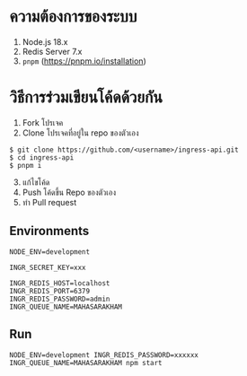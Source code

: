 # ความต้องการของระบบ
1. Node.js 18.x
2. Redis Server 7.x
3. `pnpm` (https://pnpm.io/installation)

# วิธีการร่วมเขียนโค้ดด้วยกัน

1. Fork โปรเจค
2. Clone โปรเจคที่อยู่ใน repo ของตัวเอง 

```shell
$ git clone https://github.com/<username>/ingress-api.git
$ cd ingress-api
$ pnpm i
```
3. แก้ไขโค้ด
4. Push โค้ดขึ้น Repo ของตัวเอง
5. ทำ Pull request

## Environments

```env
NODE_ENV=development

INGR_SECRET_KEY=xxx

INGR_REDIS_HOST=localhost
INGR_REDIS_PORT=6379
INGR_REDIS_PASSWORD=admin
INGR_QUEUE_NAME=MAHASARAKHAM
```

## Run

```
NODE_ENV=development INGR_REDIS_PASSWORD=xxxxxx INGR_QUEUE_NAME=MAHASARAKHAM npm start
```